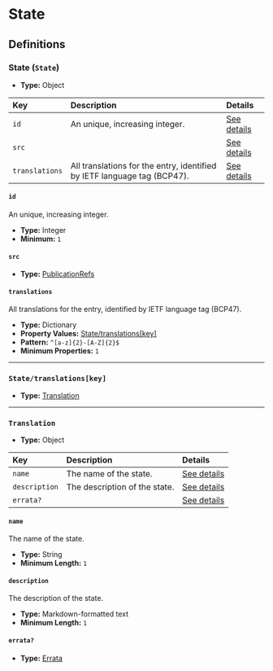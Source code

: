 # State

## Definitions

### <a name="State"></a> State (`State`)

- **Type:** Object

Key | Description | Details
:-- | :-- | :--
`id` | An unique, increasing integer. | <a href="#State/id">See details</a>
`src` |  | <a href="#State/src">See details</a>
`translations` | All translations for the entry, identified by IETF language tag (BCP47). | <a href="#State/translations">See details</a>

#### <a name="State/id"></a> `id`

An unique, increasing integer.

- **Type:** Integer
- **Minimum:** `1`

#### <a name="State/src"></a> `src`

- **Type:** <a href="./_PublicationRef.md#PublicationRefs">PublicationRefs</a>

#### <a name="State/translations"></a> `translations`

All translations for the entry, identified by IETF language tag (BCP47).

- **Type:** Dictionary
- **Property Values:** <a href="#State/translations[key]">State/translations[key]</a>
- **Pattern:** `^[a-z]{2}-[A-Z]{2}$`
- **Minimum Properties:** `1`

---

### <a name="State/translations[key]"></a> `State/translations[key]`

- **Type:** <a href="#Translation">Translation</a>

---

### <a name="Translation"></a> `Translation`

- **Type:** Object

Key | Description | Details
:-- | :-- | :--
`name` | The name of the state. | <a href="#Translation/name">See details</a>
`description` | The description of the state. | <a href="#Translation/description">See details</a>
`errata?` |  | <a href="#Translation/errata">See details</a>

#### <a name="Translation/name"></a> `name`

The name of the state.

- **Type:** String
- **Minimum Length:** `1`

#### <a name="Translation/description"></a> `description`

The description of the state.

- **Type:** Markdown-formatted text
- **Minimum Length:** `1`

#### <a name="Translation/errata"></a> `errata?`

- **Type:** <a href="./_Erratum.md#Errata">Errata</a>

